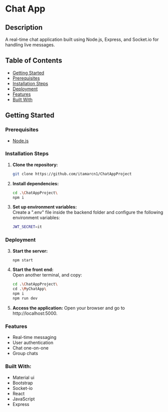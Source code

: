 # Chat App

## Description
A real-time chat application built using Node.js, Express, and Socket.io for handling live messages.

## Table of Contents
- [Getting Started](#getting-started)
- [Prerequisites](#prerequisites)
- [Installation Steps](#installation-steps)
- [Deployment](#deployment)
- [Features](#features)
- [Built With](#built-with)


## Getting Started

### Prerequisites
- [Node.js](https://nodejs.org/en/download/)


### Installation Steps
1. **Clone the repository:**
   ```bash
   git clone https://github.com/itamarcn1/ChatAppProject

2. **Install dependencies:**
   ```bash
   cd .\ChatAppProject\
   npm i

3. **Set up environment variables:** <br/>
    Create a ".env" file inside the backend folder and configure the following environment variables:
    ```bash
    JWT_SECRET=it

### Deployment
3. **Start the server:**
   ```bash
   npm start

4. **Start the front end:** <br/>
   Open another terminal, and copy:
   ```bash
   cd .\ChatAppProject\
   cd .\MyChatApp\
   npm i
   npm run dev
6. **Access the application:**
    Open your browser and go to http://localhost:5000.

### Features 
* Real-time messaging 
* User authentication 
* Chat one-on-one 
* Group chats 

### Built With:
* Material ui
* Bootstrap
* Socket-io
* React
* JavaScript
* Express
